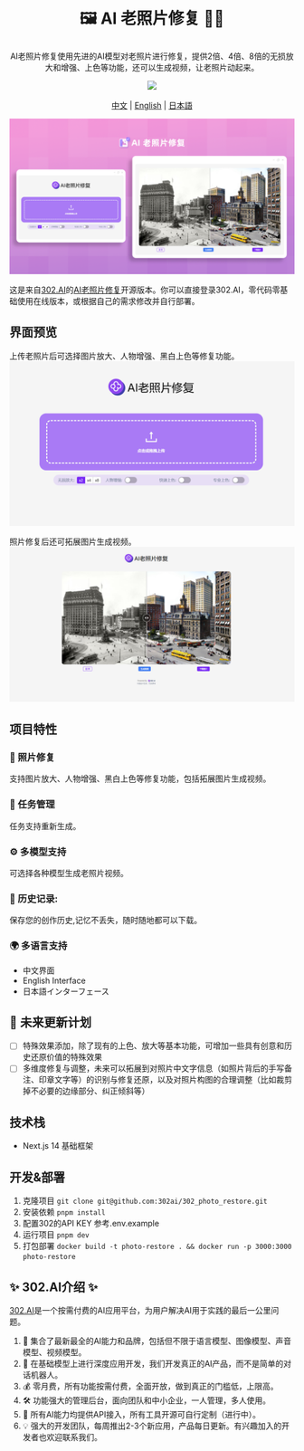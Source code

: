 # <p align="center">🖼️ AI 老照片修复 🚀✨</p>

<p align="center">AI老照片修复使用先进的AI模型对老照片进行修复，提供2倍、4倍、8倍的无损放大和增强、上色等功能，还可以生成视频，让老照片动起来。</p>

<p align="center"><a href="https://302.ai/tools/restoration/" target="blank"><img src="https://file.302ai.cn/gpt/imgs/github/302_badge.png" /></a></p >

<p align="center"><a href="README_zh.md">中文</a> | <a href="README.md">English</a> | <a href="README_ja.md">日本語</a></p>

![pic-tool](docs/AI老照片修复.png) 

这是来自[302.AI](https://302.ai)的[AI老照片修复](https://302.ai/tools/restoration/)开源版本。你可以直接登录302.AI，零代码零基础使用在线版本，或根据自己的需求修改并自行部署。


## 界面预览
上传老照片后可选择图片放大、人物增强、黑白上色等修复功能。
![pic-tool](docs/zh/老照片1.png)     

照片修复后还可拓展图片生成视频。
![pic-tool](docs/zh/老照片2.png)

## 项目特性

### 🎥 照片修复
  支持图片放大、人物增强、黑白上色等修复功能，包括拓展图片生成视频。
### 🔄 任务管理
  任务支持重新生成。
### ⚙️ 多模型支持
  可选择各种模型生成老照片视频。
### 📜 历史记录: 
  保存您的创作历史,记忆不丢失，随时随地都可以下载。
### 🌍 多语言支持
  - 中文界面
  - English Interface
  - 日本語インターフェース

## 🚩 未来更新计划
- [ ] 特殊效果添加，除了现有的上色、放大等基本功能，可增加一些具有创意和历史还原价值的特殊效果
- [ ] 多维度修复与调整，未来可以拓展到对照片中文字信息（如照片背后的手写备注、印章文字等）的识别与修复还原，以及对照片构图的合理调整（比如裁剪掉不必要的边缘部分、纠正倾斜等）

## 技术栈
- Next.js 14 基础框架

## 开发&部署

1. 克隆项目 `git clone git@github.com:302ai/302_photo_restore.git`
2. 安装依赖 `pnpm install`
3. 配置302的API KEY 参考.env.example
4. 运行项目 `pnpm dev`
5. 打包部署 `docker build -t photo-restore . && docker run -p 3000:3000 photo-restore`


## ✨ 302.AI介绍 ✨

[302.AI](https://302.ai)是一个按需付费的AI应用平台，为用户解决AI用于实践的最后一公里问题。

1. 🧠 集合了最新最全的AI能力和品牌，包括但不限于语言模型、图像模型、声音模型、视频模型。
2. 🚀 在基础模型上进行深度应用开发，我们开发真正的AI产品，而不是简单的对话机器人。
3. 💰 零月费，所有功能按需付费，全面开放，做到真正的门槛低，上限高。
4. 🛠 功能强大的管理后台，面向团队和中小企业，一人管理，多人使用。
5. 🔗 所有AI能力均提供API接入，所有工具开源可自行定制（进行中）。
6. 💡 强大的开发团队，每周推出2-3个新应用，产品每日更新。有兴趣加入的开发者也欢迎联系我们。

